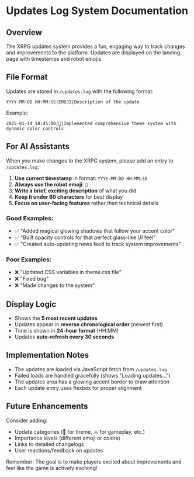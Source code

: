 # Updates Log System Documentation

## Overview
The XRPG updates system provides a fun, engaging way to track changes and improvements to the platform. Updates are displayed on the landing page with timestamps and robot emojis.

## File Format
Updates are stored in `/updates.log` with the following format:
```
YYYY-MM-DD HH:MM:SS|EMOJI|Description of the update
```

Example:
```
2025-01-14 18:45:00|🤖|Implemented comprehensive theme system with dynamic color controls
```

## For AI Assistants
When you make changes to the XRPG system, please add an entry to `/updates.log`:

1. **Use current timestamp** in format: `YYYY-MM-DD HH:MM:SS`
2. **Always use the robot emoji**: `🤖`
3. **Write a brief, exciting description** of what you did
4. **Keep it under 80 characters** for best display
5. **Focus on user-facing features** rather than technical details

### Good Examples:
- ✅ "Added magical glowing shadows that follow your accent color"
- ✅ "Built opacity controls for that perfect glass-like UI feel"
- ✅ "Created auto-updating news feed to track system improvements"

### Poor Examples:
- ❌ "Updated CSS variables in theme.css file"
- ❌ "Fixed bug"
- ❌ "Made changes to the system"

## Display Logic
- Shows the **5 most recent updates**
- Updates appear in **reverse chronological order** (newest first)
- Time is shown in **24-hour format** (HH:MM)
- Updates **auto-refresh every 30 seconds**

## Implementation Notes
- The updates are loaded via JavaScript fetch from `/updates.log`
- Failed loads are handled gracefully (shows "Loading updates...")
- The updates area has a glowing accent border to draw attention
- Each update entry uses flexbox for proper alignment

## Future Enhancements
Consider adding:
- Update categories (🎨 for theme, ⚔️ for gameplay, etc.)
- Importance levels (different emoji or colors)
- Links to detailed changelogs
- User reactions/feedback on updates

Remember: The goal is to make players excited about improvements and feel like the game is actively evolving!
